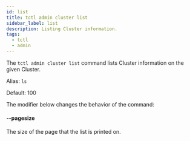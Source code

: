 ```yaml
---
id: list
title: tctl admin cluster list
sidebar_label: list
description: Listing Cluster information.
tags:
  - tctl
  - admin
---
```


The `tctl admin cluster list` command lists Cluster information on the given Cluster.

Alias: `ls`

Default: 100

The modifier below changes the behavior of the command:

#### --pagesize

The size of the page that the list is printed on.
